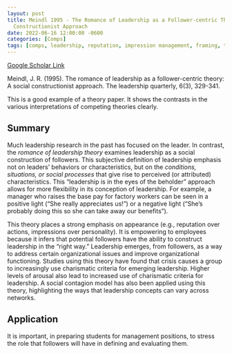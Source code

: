 ```yaml
---
layout: post
title: Meindl 1995 - The Romance of Leadership as a Follower-centric Theory - a Social
  Constructionist Approach
date: 2022-06-16 12:00:00 -0600
categories: [Comps]
tags: [comps, leadership, reputation, impression management, framing, theory]
---
```

[Google Scholar Link](https://scholar.google.com/scholar?hl=en&as_sdt=0%2C45&q=Meindl+1995+-+The+Romance+of+Leadership+as+a+Follower-centric+Theory+-+a+Social+Constructionist+Approach&btnG=)

Meindl, J. R. (1995). The romance of leadership as a follower-centric theory: A social constructionist approach. The leadership quarterly, 6(3), 329-341.

This is a good example of a theory paper.  It shows the contrasts in the various interpretations of competing theories clearly.

## Summary
Much leadership research in the past has focused on the leader.  In contrast, the _romance of leadership theory_ examines leadership as a social construction of followers.  This subjective definition of leadership emphasis not on leaders’ behaviors or characteristics, but on the _conditions, situations, or social processes_ that give rise to perceived (or attributed) characteristics.  This “leadership is in the eyes of the beholder” approach allows for more flexibility in its conception of leadership.  For example, a manager who raises the base pay for factory workers can be seen in a positive light (“She really appreciates us!”) or a negative light (“She’s probably doing this so she can take away our benefits”).

This theory places a strong emphasis on appearance (e.g., reputation over actions, impressions over personality).  It is empowering to employees because it infers that potential followers have the ability to construct leadership in the “right way.”  Leadership emerges, from followers, as a way to address certain organizational issues and improve organizational functioning.  Studies using this theory have found that crisis causes a group to increasingly use charismatic criteria for emerging leadership.  Higher levels of arousal also lead to increased use of charismatic criteria for leadership.  A social contagion model has also been applied using this theory, highlighting the ways that leadership concepts can vary across networks.

## Application
It is important, in preparing students for management positions, to stress the role that followers will have in defining and evaluating them.
